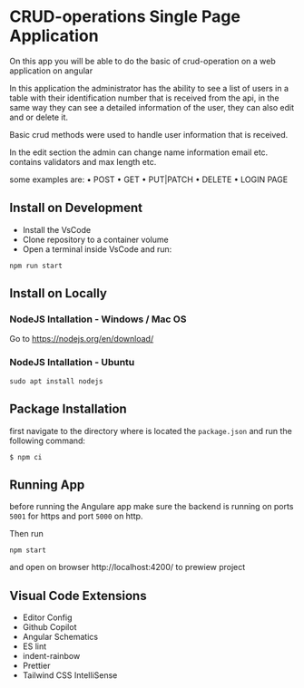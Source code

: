 # CRUD-operations Single Page Application

On this app you will be able to do the basic of crud-operation on a web application on angular

In this application the administrator has the ability to see a list of users in a table with their identification number that is received from the api, in the same way they can see a detailed information of the user, they can also edit and or delete it. 

Basic crud methods were used to handle user information that is received. 

In the edit section the admin can change name information email etc. contains validators and max length etc.

some examples are:
• POST 
• GET
• PUT|PATCH 
• DELETE 
• LOGIN PAGE

## Install on Development 

+ Install the VsCode
+ Clone repository to a container volume
+ Open a terminal inside VsCode and run:
```
npm run start
```

## Install on Locally
  
### NodeJS Intallation - Windows / Mac OS

Go to https://nodejs.org/en/download/

### NodeJS Intallation - Ubuntu

```
sudo apt install nodejs
```

## Package Installation

first navigate to the directory where is located the `package.json` and run the following command:

``` 
$ npm ci
```

## Running App

before running the Angulare app make sure the backend is running on ports `5001` for https and port `5000` on http.

Then run

``` 
npm start 
```  

and open on browser http://localhost:4200/ to prewiew project

## Visual Code Extensions

* Editor Config
* Github Copilot
* Angular Schematics
* ES lint
* indent-rainbow
* Prettier
* Tailwind CSS IntelliSense
